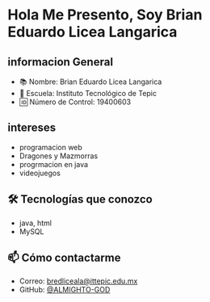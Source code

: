 
#   Hola Me Presento, Soy Brian Eduardo Licea Langarica

##  informacion General
-   📚 Nombre: Brian Eduardo Licea Langarica
-   🏫 Escuela: Instituto Tecnológico de Tepic
-   🆔 Número de Control: 19400603

##  intereses
-   programacion web
-   Dragones y Mazmorras
-   progrmacion en java
-   videojuegos

## 🛠 Tecnologías que conozco
-   java, html
-   MySQL

## 📫 Cómo contactarme
- Correo: bredliceala@ittepic.edu.mx
- GitHub: [@ALMIGHTO-GOD](https://github.com/ALMIGHTO-GOD)
